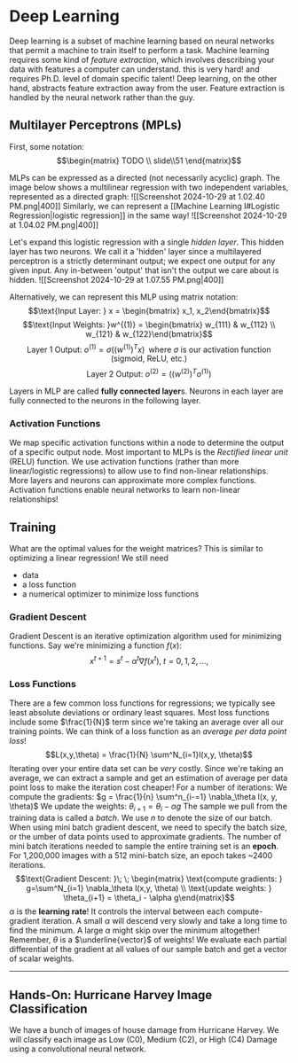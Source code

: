 # Deep Learning
Deep learning is a subset of machine learning based on neural networks that permit a machine to train itself to perform a task.
Machine learning requires some kind of *feature extraction*, which involves describing your data with features a computer can understand. this is very hard! and requires Ph.D. level of domain specific talent!
Deep learning, on the other hand, abstracts feature extraction away from the user. Feature extraction is handled by the neural network rather than the guy.

## Multilayer Perceptrons (MPLs)
First, some notation:
$$\begin{matrix} TODO \\ slide\\51 \end{matrix}$$

MLPs can be expressed as a directed (not necessarily acyclic) graph.
The image below shows a multilinear regression with two independent variables, represented as a directed graph:
![[Screenshot 2024-10-29 at 1.02.40 PM.png|400]]
Similarly, we can represent a [[Machine Learning I#Logistic Regression|logistic regression]] in the same way!
![[Screenshot 2024-10-29 at 1.04.02 PM.png|400]]

Let's expand this logistic regression with a single *hidden layer*. This hidden layer has two neurons. We call it a 'hidden' layer since a multilayered perceptron is a strictly determinant output; we expect one output for any given input. Any in-between 'output' that isn't the output we care about is hidden.
![[Screenshot 2024-10-29 at 1.07.55 PM.png|400]]

Alternatively, we can represent this MLP using matrix notation:
$$\text{Input Layer: } x = \begin{bmatrix} x_1, x_2\end{bmatrix}$$
$$\text{Input Weights: }w^{(1)} = \begin{bmatrix} w_{111} & w_{112} \\ w_{121} & w_{122}\end{bmatrix}$$
$$\text{Layer 1 Output: } o^{(1)} = \sigma \left( (w^{(1)})^Tx \right) \; \; \text{where } \sigma \text{ is our activation function (sigmoid, ReLU, etc.)}$$
$$\text{Layer 2 Output: } o^{(2)} = \left( (w^{(2)})^T o^{(1)}\right)$$

Layers in MLP are called **fully connected layer**s. Neurons in each layer are fully connected to the neurons in the following layer.
### Activation Functions
We map specific activation functions within a node to determine the output of a specific output node. Most important to MLPs is the *Rectified linear unit* (RELU) function.
We use activation functions (rather than more linear/logistic regressions) to allow use to find non-linear relationships. More layers and neurons can approximate more complex functions.
Activation functions enable neural networks to learn non-linear relationships!

## Training
What are the optimal values for the weight matrices?
This is similar to optimizing a linear regression! We still need
- data
- a loss function
- a numerical optimizer to minimize loss functions
### Gradient Descent
Gradient Descent is an iterative optimization algorithm used for minimizing functions.
Say we're minimizing a function $f(x)$:
$$x^{t+1} = s^t-\alpha^t \nabla f(x^t), \; t=0,1,2,...,$$
### Loss Functions
There are a few common loss functions for regressions; we typically see least absolute deviations or ordinary least squares. Most loss functions include some $\frac{1}{N}$ term since we're taking an average over all our training points. We can think of a loss function as an *average per data point loss*!
$$L(x,y,\theta) = \frac{1}{N} \sum^N_{i=1}l(x,y, \theta)$$
Iterating over your entire data set can be *very* costly. Since we're taking an average, we can extract a sample and get an estimation of average per data point loss to make the iteration cost cheaper!
For a number of iterations:
We compute the gradients: $g = \frac{1}{n} \sum^n_{i-=1} \nabla_\theta l(x, y, \theta)$
We update the weights: $\theta_{i+1} = \theta_i -\alpha g$
The sample we pull from the training data is called a *batch*. We use $n$ to denote the size of our batch.
When using mini batch gradient descent, we need to specify the batch size, or the umber of data points used to approximate gradients. The number of mini batch iterations needed to sample the entire training set is an **epoch**.
For 1,200,000 images with a 512 mini-batch size, an epoch takes ~2400 iterations.
$$\text{Gradient Descent: }\; \;  \begin{matrix} \text{compute gradients: } g=\sum^N_{i=1} \nabla_\theta l(x,y, \theta) \\ \text{update weights: } \theta_{i+1} = \theta_i - \alpha g\end{matrix}$$
$\alpha$ is the **learning rate**! It controls the interval between each compute-gradient iteration. A small $\alpha$ will descend very slowly and take a long time to find the minimum. A large $\alpha$ might skip over the minimum altogether!
Remember, $\theta$ is a $\underline{vector}$ of weights! We evaluate each partial differential of the gradient at all values of our sample batch and get a vector of scalar weights.

---
## Hands-On: Hurricane Harvey Image Classification
We have a bunch of images of house damage from Hurricane Harvey. We will classify each image as Low (C0), Medium (C2), or High (C4) Damage using a convolutional neural network.